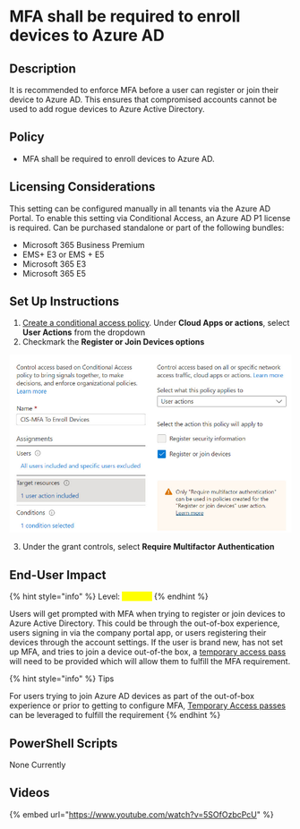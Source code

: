 # MFA shall be required to enroll devices to Azure AD

## Description

It is recommended to enforce MFA before a user can register or join their device to Azure AD. This ensures that compromised accounts cannot be used to add rogue devices to Azure Active Directory.

## Policy

* &#x20;MFA shall be required to enroll devices to Azure AD.

## Licensing Considerations

This setting can be configured manually in all tenants via the Azure AD Portal. To enable this setting via Conditional Access, an Azure AD P1 license is required. Can be purchased standalone or part of the following bundles:

* Microsoft 365 Business Premium
* EMS+ E3 or EMS + E5
* Microsoft 365 E3
* Microsoft 365 E5

## Set Up Instructions

1. [Create a conditional access policy](https://learn.microsoft.com/en-us/azure/active-directory/conditional-access/concept-conditional-access-policies). Under **Cloud Apps or actions**, select **User Actions** from the dropdown
2. Checkmark the **Register or Join Devices options**

<img src="../../.gitbook/assets/pic4.jpg" alt="" data-size="original">

3. Under the grant controls, select **Require Multifactor Authentication**

## End-User Impact

{% hint style="info" %}
Level: <mark style="color:yellow;">Medium</mark>
{% endhint %}

Users will get prompted with MFA when trying to register or join devices to Azure Active Directory. This could be through the out-of-box experience, users signing in via the company portal app, or users registering their devices through the account settings.  If the user is brand new, has not set up MFA, and tries to join a device out-of-the box, a [temporary access pass](https://learn.microsoft.com/en-us/azure/active-directory/authentication/howto-authentication-temporary-access-pass) will need to be provided which will allow them to fulfill the MFA requirement.

{% hint style="info" %}
Tips

For users trying to join Azure AD devices as part of the out-of-box experience or prior to getting to configure MFA, [Temporary Access passes](https://learn.microsoft.com/en-us/azure/active-directory/authentication/howto-authentication-temporary-access-pass) can be leveraged to fulfill the requirement
{% endhint %}

## PowerShell Scripts

None Currently

## Videos

{% embed url="https://www.youtube.com/watch?v=5SOfOzbcPcU" %}
